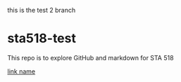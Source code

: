 this is the test 2 branch
# sta518-test
This repo is to explore GitHub and markdown for STA 518

[link name](day1.md)
